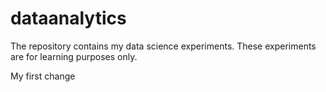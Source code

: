 # dataanalytics
The repository contains my data science experiments.
These experiments are for learning purposes only.

My first change
